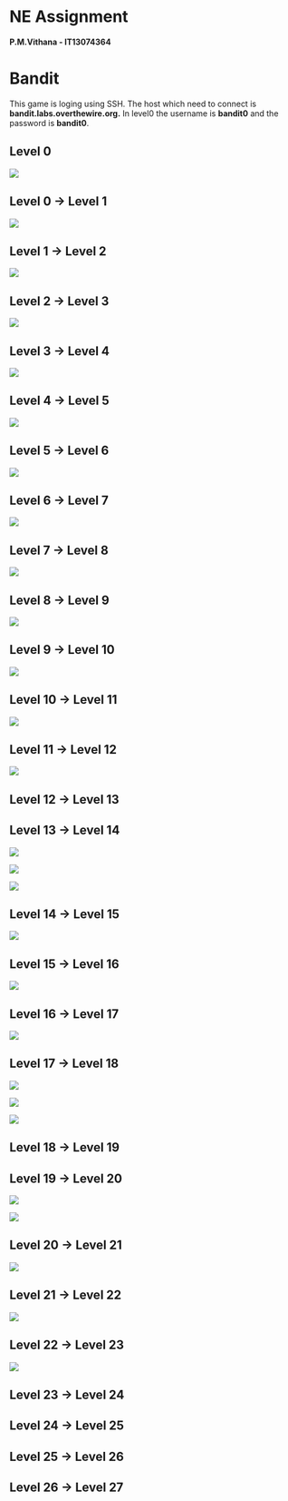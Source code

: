 # NE Assignment  #

**P.M.Vithana -  IT13074364**

# **Bandit** #

This game is loging using SSH. The host which need to connect is **bandit.labs.overthewire.org.** In level0 the username is **bandit0** and the password is **bandit0**.


## **Level 0**  ##
![](https://cloud.githubusercontent.com/assets/13816109/9313138/dbd27e9a-453e-11e5-8dc9-e1231057989d.PNG)

## **Level 0 → Level 1** ##


![](https://cloud.githubusercontent.com/assets/13816109/9331961/e56da7da-45df-11e5-804c-c763f9d493b4.PNG)

## **Level 1 → Level 2** ##


![](https://cloud.githubusercontent.com/assets/13816109/9332003/305f8312-45e0-11e5-89ea-97add1961f38.PNG)


## **Level 2 → Level 3** ##

![](https://cloud.githubusercontent.com/assets/13816109/9332017/493542b4-45e0-11e5-8bf5-55274384fe08.PNG)

## **Level 3 → Level 4** ##

![](https://cloud.githubusercontent.com/assets/13816109/9332038/59a203d0-45e0-11e5-947d-815398a14dfa.PNG)

## **Level 4 → Level 5** ##

![](https://cloud.githubusercontent.com/assets/13816109/9332100/ae683b78-45e0-11e5-8fbc-134bbf7a49dc.PNG)



## **Level 5 → Level 6** ##
![](https://cloud.githubusercontent.com/assets/13816109/9332129/d46f90a0-45e0-11e5-8578-0ad21ec9976c.PNG)

## **Level 6 → Level 7** ##

![](https://cloud.githubusercontent.com/assets/13816109/9332150/ec0fc22a-45e0-11e5-9f2b-b57ed4bf633e.PNG)

## **Level 7 → Level 8** ##

![](https://cloud.githubusercontent.com/assets/13816109/9366395/bd741e1c-46d4-11e5-981a-46b3876d3c2c.PNG)

## **Level 8 → Level 9** ##

![](https://cloud.githubusercontent.com/assets/13816109/9332199/23993672-45e1-11e5-8c3c-b6e51ce33dac.PNG)

## **Level 9 → Level 10** ##

![](https://cloud.githubusercontent.com/assets/13816109/9332217/385bab94-45e1-11e5-8c08-a77bbd800ebe.PNG)

## **Level 10 → Level 11** ##

![](https://cloud.githubusercontent.com/assets/13816109/9332233/4e739446-45e1-11e5-86dd-749d68f6693a.PNG)

## **Level 11 → Level 12** ##
![](https://cloud.githubusercontent.com/assets/13816109/9367212/9c32447c-46d9-11e5-815d-910096e39ecf.PNG)


## **Level 12 → Level 13** ##


## **Level 13 → Level 14** ##
![](https://cloud.githubusercontent.com/assets/13816109/9373519/0ca880ac-4709-11e5-93d5-6c189f9787a5.PNG)

![](https://cloud.githubusercontent.com/assets/13816109/9373531/3697efce-4709-11e5-987e-aee1ea9507da.PNG)

![](https://cloud.githubusercontent.com/assets/13816109/9373544/3f835cb8-4709-11e5-917b-aa7f8d7dd181.PNG)

## **Level 14 → Level 15** ##

![](https://cloud.githubusercontent.com/assets/13816109/9373555/724ae7ba-4709-11e5-824d-746144ee9c6f.PNG)

## **Level 15 → Level 16** ##

![](https://cloud.githubusercontent.com/assets/13816109/9373574/905951f6-4709-11e5-934d-e7f19caa62d3.PNG)

## **Level 16 → Level 17** ##
![](https://cloud.githubusercontent.com/assets/13816109/9373595/db8e5c48-4709-11e5-9f15-c89779e1a8a0.PNG)

## **Level 17 → Level 18** ##
![](https://cloud.githubusercontent.com/assets/13816109/9373605/f1e966e0-4709-11e5-9a09-01edf0609a20.PNG)

![](https://cloud.githubusercontent.com/assets/13816109/9373612/123d2666-470a-11e5-9828-5f792f6ff0a6.PNG)

![](https://cloud.githubusercontent.com/assets/13816109/9373623/28403c32-470a-11e5-8ffb-f682a3c8eef4.PNG)
## **Level 18 → Level 19** ##

## **Level 19 → Level 20** ##

![](https://cloud.githubusercontent.com/assets/13816109/9373734/6964664c-470b-11e5-9302-162b79d79172.PNG)

![](https://cloud.githubusercontent.com/assets/13816109/9373740/85a43616-470b-11e5-83a5-893a4945f341.PNG)
## **Level 20 → Level 21** ##
![](https://cloud.githubusercontent.com/assets/13816109/9373747/9b8ded50-470b-11e5-96e6-570bea34e7be.PNG)

## **Level 21 → Level 22** ##

![](https://cloud.githubusercontent.com/assets/13816109/9373766/bc74408c-470b-11e5-8b0d-ef14ec2a36ac.PNG)

## **Level 22 → Level 23** ##

![](https://cloud.githubusercontent.com/assets/13816109/9373773/d3036b16-470b-11e5-8315-20e521808307.PNG)

## **Level 23 → Level 24** ##

## **Level 24 → Level 25** ##

## **Level 25 → Level 26** ##

## **Level 26 → Level 27** ##